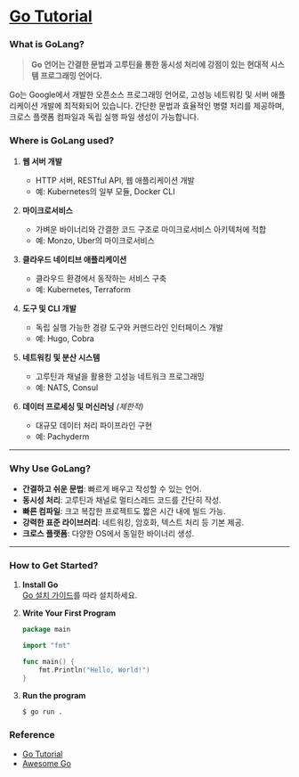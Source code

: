 # [Go Tutorial](https://go.dev/doc/tutorial/)

### What is GoLang?

> **Go 언어는 간결한 문법과 고루틴을 통한 동시성 처리에 강점이 있는 현대적 시스템 프로그래밍 언어다.**

Go는 Google에서 개발한 오픈소스 프로그래밍 언어로, 고성능 네트워킹 및 서버 애플리케이션 개발에 최적화되어 있습니다. 간단한 문법과 효율적인 병렬 처리를 제공하며, 크로스 플랫폼 컴파일과 독립 실행 파일 생성이 가능합니다.

### Where is GoLang used?

1. **웹 서버 개발**  
   - HTTP 서버, RESTful API, 웹 애플리케이션 개발
   - 예: Kubernetes의 일부 모듈, Docker CLI

2. **마이크로서비스**  
   - 가벼운 바이너리와 간결한 코드 구조로 마이크로서비스 아키텍처에 적합  
   - 예: Monzo, Uber의 마이크로서비스 

3. **클라우드 네이티브 애플리케이션**  
   - 클라우드 환경에서 동작하는 서비스 구축  
   - 예: Kubernetes, Terraform

4. **도구 및 CLI 개발**  
   - 독립 실행 가능한 경량 도구와 커맨드라인 인터페이스 개발  
   - 예: Hugo, Cobra

5. **네트워킹 및 분산 시스템**  
   - 고루틴과 채널을 활용한 고성능 네트워크 프로그래밍  
   - 예: NATS, Consul

6. **데이터 프로세싱 및 머신러닝** *(제한적)*  
   - 대규모 데이터 처리 파이프라인 구현  
   - 예: Pachyderm

---

### Why Use GoLang?

- **간결하고 쉬운 문법**: 빠르게 배우고 작성할 수 있는 언어.
- **동시성 처리**: 고루틴과 채널로 멀티스레드 코드를 간단히 작성.
- **빠른 컴파일**: 크고 복잡한 프로젝트도 짧은 시간 내에 빌드 가능.
- **강력한 표준 라이브러리**: 네트워킹, 암호화, 텍스트 처리 등 기본 제공.
- **크로스 플랫폼**: 다양한 OS에서 동일한 바이너리 생성.

---

### How to Get Started?

1. **Install Go**  
   [Go 설치 가이드](https://go.dev/doc/install)를 따라 설치하세요.

2. **Write Your First Program**
   ```go
   package main

   import "fmt"

   func main() {
       fmt.Println("Hello, World!")
   }
   ```

3. **Run the program**
    ```bash
    $ go run .
    ```

### Reference
- [Go Tutorial](https://go.dev/doc/tutorial/)
- [Awesome Go](https://awesome-go.com/#contents)
